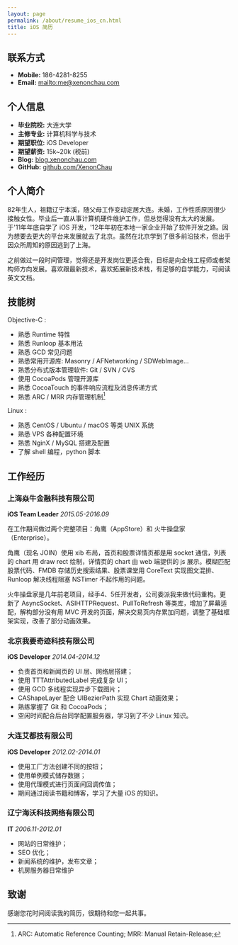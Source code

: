 ```yaml
---
layout: page
permalink: /about/resume_ios_cn.html
title: iOS 简历
---
```


## 联系方式

- **Mobile:** 186-4281-8255
- **Email:** <mailto:me@xenonchau.com>

## 个人信息

- **毕业院校:** 大连大学
- **主修专业:** 计算机科学与技术
- **期望职位:** iOS Developer
- **期望薪资:** 15k~20k (税前)
- **Blog:** [blog.xenonchau.com](http://blog.xenonchau.com)
- **GitHub:** [github.com/XenonChau](https://www.github.com/xenonchau)

## 个人简介

82年生人，祖籍辽宁本溪，随父母工作变动定居大连。未婚，工作性质原因很少接触女性。毕业后一直从事计算机硬件维护工作，但总觉得没有太大的发展。于'11年年底自学了 iOS 开发，'12年年初在本地一家企业开始了软件开发之路。因为想要去更大的平台来发展就去了北京。虽然在北京学到了很多前沿技术，但出于因众所周知的原因逃到了上海。

之前做过一段时间管理，觉得还是开发岗位更适合我，目标是向全栈工程师或者架构师方向发展。喜欢跟最新技术，喜欢拓展新技术栈，有足够的自学能力，可阅读英文文档。


## 技能树

Objective-C :

- 熟悉 Runtime 特性 
- 熟悉 Runloop 基本用法
- 熟悉 GCD 常见问题
- 熟悉常用开源库: Masonry / AFNetworking / SDWebImage... 
- 熟悉分布式版本管理软件: Git / SVN / CVS
- 使用 CocoaPods 管理开源库
- 熟悉 CocoaTouch 的事件响应流程及消息传递方式
- 熟悉 ARC / MRR 内存管理机制[^1]

Linux :

- 熟悉 CentOS / Ubuntu / macOS 等类 UNIX 系统
- 熟悉 VPS 各种配置环境
- 熟悉 NginX / MySQL 搭建及配置
- 了解 shell 编程，python 脚本 




## 工作经历


### 上海焱牛金融科技有限公司

**iOS Team Leader** *2015.05-2016.09*

在工作期间做过两个完整项目：角鹰（AppStore）和 火牛操盘家（Enterprise）。

角鹰（现名 JOIN）使用 xib 布局，首页和股票详情页都是用 socket 通信，列表的 chart 用 draw rect 绘制，详情页的 chart 由 web 端提供的 js 展示。模糊匹配股票代码、FMDB 存储历史搜索结果、股票课堂用 CoreText 实现图文混排、Runloop 解决线程阻塞 NSTimer 不起作用的问题。
  
火牛操盘家是几年前老项目，经手4、5任开发者，公司委派我来做代码重构。更新了 AsyncSocket、ASIHTTPRequest、PullToRefresh 等类库，增加了屏幕适配，解构部分没有用 MVC 开发的页面，解决交易页内存累加问题，调整了基础框架实现，改善了部分动画效果。

### 北京我要奇迹科技有限公司

**iOS Developer** *2014.04-2014.12*

- 负责首页和新闻页的 UI 层、网络层搭建；
- 使用 TTTAttributedLabel 完成复杂 UI；
- 使用 GCD 多线程实现异步下载图片；
- CAShapeLayer 配合 UIBezierPath 实现 Chart 动画效果；
- 熟练掌握了 Git 和 CocoaPods；
- 空闲时间配合后台同学配置服务器，学习到了不少 Linux 知识。

### 大连艾都技有限公司

**iOS Developer** *2012.02-2014.01*

- 使用工厂方法创建不同的按钮；
- 使用单例模式储存数据；
- 使用代理模式进行页面间回调传值；
- 期间通过阅读书籍和博客，学习了大量 iOS 的知识。

### 辽宁海沃科技网络有限公司

**IT** *2006.11-2012.01*

- 网站的日常维护；
- SEO 优化；
- 新闻系统的维护，发布文章；
- 机房服务器日常维护

## 致谢
感谢您花时间阅读我的简历，很期待和您一起共事。


[^1]: ARC: Automatic Reference Counting; MRR: Manual Retain-Release;

